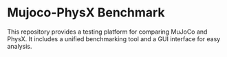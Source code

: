 # Mujoco-PhysX Benchmark

This repository provides a testing platform for comparing MuJoCo and PhysX. It includes a unified benchmarking tool and a GUI interface for easy analysis.